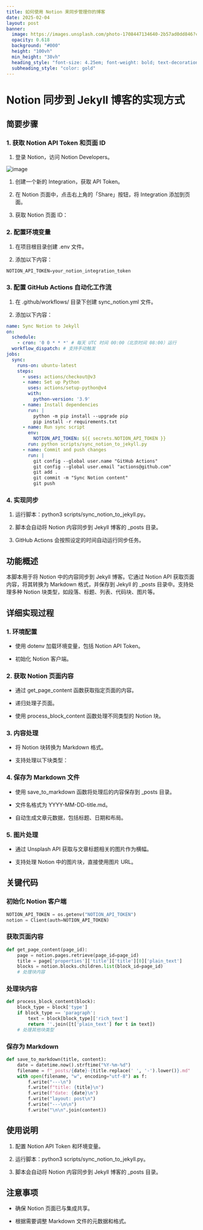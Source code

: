 ```yaml
---
title: 如何使用 Notion 来同步管理你的博客
date: 2025-02-04
layout: post
banner:
  image: https://images.unsplash.com/photo-1708447134640-2b57ad0dd846?crop=entropy&cs=tinysrgb&fit=max&fm=jpg&ixid=M3w2OTIwMzJ8MHwxfHJhbmRvbXx8fHx8fHx8fDE3Mzg2MzIyMDR8&ixlib=rb-4.0.3&q=80&w=1080
  opacity: 0.618
  background: "#000"
  height: "100vh"
  min_height: "38vh"
  heading_style: "font-size: 4.25em; font-weight: bold; text-decoration: underline"
  subheading_style: "color: gold"
---
```


# Notion 同步到 Jekyll 博客的实现方式

## 简要步骤

### 1. 获取 Notion API Token 和页面 ID

1. 登录 Notion，访问 Notion Developers。

![image](https://prod-files-secure.s3.us-west-2.amazonaws.com/a7a0cc5a-89b9-4cda-8686-1fba0ca52f40/d19c1afe-dea5-4312-9333-786b0ba83054/image.png?X-Amz-Algorithm=AWS4-HMAC-SHA256&X-Amz-Content-Sha256=UNSIGNED-PAYLOAD&X-Amz-Credential=ASIAZI2LB466ZIHFN7D7%2F20250204%2Fus-west-2%2Fs3%2Faws4_request&X-Amz-Date=20250204T012324Z&X-Amz-Expires=3600&X-Amz-Security-Token=IQoJb3JpZ2luX2VjEAkaCXVzLXdlc3QtMiJIMEYCIQCcbXAUTU1WkaCbhblQu24NEAp5a87Ox7gAwA4gkvuyZwIhALXc%2BxS3Kq9LzuJhRjz1LDbkfgnkgIdJyz2hh0ZZ2tseKv8DCCIQABoMNjM3NDIzMTgzODA1Igy3lOy7liIwXpM8lMIq3APKzUOOiFwVai%2Bf3XkPU%2BjsHaIecGrvBYQ3x7ezH4aDi7BQLYHK3vZj18cTrWwiZ8noor7x1GTv4HvdurUisiIDmACLhQUp3gu3H01TVKF%2BmpZhQ%2BPJcsI%2FUByGDheqiZOoxFYKNY4Tn3eAbjkkRiEjLETE1MK8EATIRmVmXz%2Fpgc0ItauqiWka0whj74A%2Bd5VqVkuCAS612MMjs%2FGBkOdNuQa%2BpsBib4kpKODwz2CWSF0eGAMtyL2SWdN8HCkQKefqHzhFNuJ4kEM4urmNkE2%2BfyL3gkbWeuU10n2YNI8CYJ6w8xQZkeY0bDOHIHX5MSKoivecx3A9rICPrGVVZlWwg7iPWQg4mT%2BAoW6mgsEI%2FfU%2F84ktUCFOxuK0EA3SCovIrjV03x1cDgxoODKQ%2FpkxPGMpNAFuIzEtSJ3Oc775VUwx2iD%2FfWIargNBdJEBEqGVDF%2BhtFbtw%2F0WzVCQjN%2FmugqbFR7UdUj1fXMn2skFrzGqjQLNoNPwGwI%2BlBBJp%2BAe6Ur9TVy4x%2BAGVUIMZdnp2LD1fpJEGyXbEO1Njiv5x8OzFj7FJyJhhkQ32WDnldRGcjfVyWzdXdW%2BM%2B4Ckuk4svnmsFNQYFW5iJikdvswjgV0lmA11nTgMej4TjDzzoW9BjqkAUZj9%2FWpnIT%2BKCfDuEzq9WRQDpxqSozilND%2BOc1xv85hUtBH466PMzyTKr4qpMnvZ9%2BI7byArqMnU8iAUbC4CcKXFP%2FoECzH%2BeW6G2jAbRi4YEqm43fMteGvNLPK8tzwCMEPnYwcTVBr8frzV5pmRGA1XwKo1mYyKelov41rToftw7g7kqoRhCeNTMNnPU3vgYik%2FAkJ3mpMqcz%2BXfe9XtlqOe2f&X-Amz-Signature=60d762d99be36ec7812bfe978484e31291b30e433f448bffb8897762c61175da&X-Amz-SignedHeaders=host&x-id=GetObject)

1. 创建一个新的 Integration，获取 API Token。

1. 在 Notion 页面中，点击右上角的「Share」按钮，将 Integration 添加到页面。

1. 获取 Notion 页面 ID：


### 2. 配置环境变量

1. 在项目根目录创建 .env 文件。

1. 添加以下内容：

```javascript
NOTION_API_TOKEN=your_notion_integration_token
```

### 3. 配置 GitHub Actions 自动化工作流

1. 在 .github/workflows/ 目录下创建 sync_notion.yml 文件。

1. 添加以下内容：

```yaml
name: Sync Notion to Jekyll
on:
  schedule:
    - cron: '0 0 * * *' # 每天 UTC 时间 00:00（北京时间 08:00）运行
  workflow_dispatch: # 支持手动触发
jobs:
  sync:
    runs-on: ubuntu-latest
    steps:
      - uses: actions/checkout@v3
      - name: Set up Python
        uses: actions/setup-python@v4
        with:
          python-version: '3.9'
      - name: Install dependencies
        run: |
          python -m pip install --upgrade pip
          pip install -r requirements.txt
      - name: Run sync script
        env:
          NOTION_API_TOKEN: ${{ secrets.NOTION_API_TOKEN }}
        run: python scripts/sync_notion_to_jekyll.py
      - name: Commit and push changes
        run: |
          git config --global user.name "GitHub Actions"
          git config --global user.email "actions@github.com"
          git add .
          git commit -m "Sync Notion content"
          git push
```

### 4. 实现同步

1. 运行脚本：python3 scripts/sync_notion_to_jekyll.py。

1. 脚本会自动将 Notion 内容同步到 Jekyll 博客的 _posts 目录。

1. GitHub Actions 会按照设定的时间自动运行同步任务。

## 功能概述

本脚本用于将 Notion 中的内容同步到 Jekyll 博客。它通过 Notion API 获取页面内容，将其转换为 Markdown 格式，并保存到 Jekyll 的 _posts 目录中。支持处理多种 Notion 块类型，如段落、标题、列表、代码块、图片等。

## 详细实现过程

### 1. 环境配置

- 使用 dotenv 加载环境变量，包括 Notion API Token。

- 初始化 Notion 客户端。

### 2. 获取 Notion 页面内容

- 通过 get_page_content 函数获取指定页面的内容。

- 递归处理子页面。

- 使用 process_block_content 函数处理不同类型的 Notion 块。

### 3. 内容处理

- 将 Notion 块转换为 Markdown 格式。

- 支持处理以下块类型：


### 4. 保存为 Markdown 文件

- 使用 save_to_markdown 函数将处理后的内容保存到 _posts 目录。

- 文件名格式为 YYYY-MM-DD-title.md。

- 自动生成文章元数据，包括标题、日期和布局。

### 5. 图片处理

- 通过 Unsplash API 获取与文章标题相关的图片作为横幅。

- 支持处理 Notion 中的图片块，直接使用图片 URL。

## 关键代码

### 初始化 Notion 客户端

```python
NOTION_API_TOKEN = os.getenv("NOTION_API_TOKEN")
notion = Client(auth=NOTION_API_TOKEN)
```

### 获取页面内容

```python
def get_page_content(page_id):
    page = notion.pages.retrieve(page_id=page_id)
    title = page['properties']['title']['title'][0]['plain_text']
    blocks = notion.blocks.children.list(block_id=page_id)
    # 处理块内容
```

### 处理块内容

```python
def process_block_content(block):
    block_type = block['type']
    if block_type == 'paragraph':
        text = block[block_type]['rich_text']
        return ''.join([t['plain_text'] for t in text])
    # 处理其他块类型
```

### 保存为 Markdown

```python
def save_to_markdown(title, content):
    date = datetime.now().strftime("%Y-%m-%d")
    filename = f"_posts/{date}-{title.replace(' ', '-').lower()}.md"
    with open(filename, "w", encoding="utf-8") as f:
        f.write("---\n")
        f.write(f"title: {title}\n")
        f.write(f"date: {date}\n")
        f.write("layout: post\n")
        f.write("---\n\n")
        f.write("\n\n".join(content))
```

## 使用说明

1. 配置 Notion API Token 和环境变量。

1. 运行脚本：python3 scripts/sync_notion_to_jekyll.py。

1. 脚本会自动将 Notion 内容同步到 Jekyll 博客的 _posts 目录。

## 注意事项

- 确保 Notion 页面已与集成共享。

- 根据需要调整 Markdown 文件的元数据和格式。